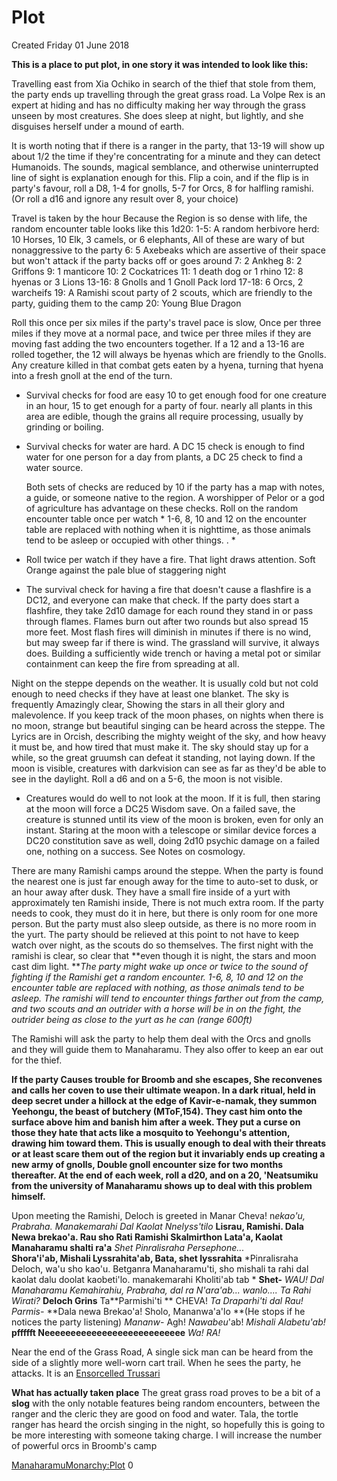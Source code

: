 # Plot
Created Friday 01 June 2018

**This is a place to put plot, in one story it was intended to look like this:**

Travelling east from Xia Ochiko in search of the thief that stole from them, the party ends up travelling through the great grass road. La Volpe Rex is an expert at hiding and has no difficulty making her way through the grass unseen by most creatures. She does sleep at night, but lightly, and she disguises herself under a mound of earth.

It is worth noting that if there is a ranger in the party, that 13-19 will show up about 1/2 the time if they're concentrating for a minute and they can detect Humanoids. The sounds, magical semblance, and otherwise uninterrupted line of sight is explanation enough for this. Flip a coin, and if the flip is in party's favour, roll a D8, 1-4 for gnolls, 5-7 for Orcs, 8 for halfling ramishi. (Or roll a d16 and ignore any result over 8, your choice)

Travel is taken by the hour
Because the Region is so dense with life, the random encounter table looks like this
1d20:
1-5: A random herbivore herd:  10 Horses, 10 Elk, 3 camels, or 6 elephants,  All of these are wary of but nonaggressive to the party
6:  5 Axebeaks which are assertive of their space but won't attack if the party backs off or goes around
7: 2 Ankheg
8: 2 Griffons
9: 1 manticore
10: 2 Cockatrices
11: 1 death dog or 1 rhino
12: 8 hyenas or 3 Lions
13-16: 8 Gnolls and 1 Gnoll Pack lord
17-18: 6 Orcs, 2 warcheifs 
19: A Ramishi scout party of 2 scouts, which are friendly to the party, guiding them to the camp
20: Young Blue Dragon

Roll this  once per six miles if the party's travel pace is slow, Once per three miles if they move at a normal pace, and twice per three miles if they are moving fast adding the two encounters together. If a 12 and a 13-16 are rolled together, the 12 will always be hyenas which are friendly to the Gnolls. Any creature killed in that combat gets eaten by a hyena, turning that hyena into a fresh gnoll at the end of the turn.

* Survival checks for food are easy 10 to get enough food for one creature in an hour, 15 to get enough for a party of four. nearly all plants in this area are edible, though the grains all require processing, usually by grinding or boiling. 
* Survival checks for water are hard. A DC 15 check is enough to find water for one person for a day from plants, a DC 25 check to find a water source. 

   Both sets of checks are reduced by 10 if the party has a map with notes, a guide, or someone native to the region. A worshipper of Pelor or a god of agriculture has advantage on these checks.
Roll on the random encounter table once per watch * 1-6, 8, 10 and 12 on the encounter table are replaced with nothing when it is nighttime, as those animals tend to be asleep or occupied with other things. . *

* Roll twice per watch if they have a fire. That light draws attention. Soft Orange against the pale blue of staggering night
* The survival check for having a fire that doesn't cause a flashfire is a DC12, and everyone can make that check. If the party does start a flashfire, they take 2d10 damage for each round they stand in or pass through flames. Flames burn out after two rounds but also spread 15 more feet. Most flash fires will diminish in minutes if there is no wind, but may sweep far if there is wind. The grassland will survive, it always does. Building a sufficiently wide trench or having a metal pot or similar containment can keep the fire from spreading at all.

Night on the steppe depends on the weather. It is usually cold but not cold enough to need checks if they have at least one blanket. The sky is frequently Amazingly clear, Showing the stars in all their glory and malevolence. If you keep track of the moon phases, on nights when there is no moon, strange but beautiful singing can be heard across the steppe. The Lyrics are in Orcish, describing the mighty weight of the sky, and how heavy it must be, and how tired that must make it. The sky should stay up for a while, so the great gruumsh can defeat it standing, not laying down. If the moon is visible, creatures with darkvision can see as far as they'd be able to see in the daylight. Roll a d6 and on a 5-6, the moon is not visible.

* Creatures would do well to not look at the moon. If it is full, then staring at the moon will force a DC25 Wisdom save. On a failed save, the creature is stunned until its view of the moon is broken, even for only an instant. Staring at the moon with a telescope or similar device forces a DC20 constitution save as well, doing 2d10 psychic damage on a failed one, nothing on a success. See Notes on cosmology. 


There are many Ramishi camps around the steppe. When the party is found the nearest one is just far enough away for the time to auto-set to dusk, or an hour away after dusk. They have a small fire inside of a yurt with approximately ten Ramishi inside, There is not much extra room. If the party needs to cook, they must do it in here, but there is only room for one more person. But the party must also sleep outside, as there is no more room in the yurt. The party should be relieved at this point to not have to keep watch over night, as the scouts do so themselves. The first night with the ramishi is clear, so clear that **even though it is night, the stars and moon cast dim light. ***The party might wake up once or twice to the sound of fighting if the Ramishi get a random encounter.  1-6, 8, 10 and 12 on the encounter table are replaced with nothing, as those animals tend to be asleep. The ramishi will tend to encounter things farther out from the camp, and two scouts and an outrider with a horse will be in on the fight, the outrider being as close to the yurt as he can (range 600ft)*

The Ramishi will ask the party to help them deal with the Orcs and gnolls and they will guide them to Manaharamu. They also offer to keep an ear out for the thief.

**If the party Causes trouble for Broomb and she escapes, She reconvenes and calls her coven to use their ultimate weapon. In a dark ritual, held in deep secret under a hillock at the edge of Kavir-e-namak, they summon Yeehongu, the beast of butchery (MToF,154). They cast him onto the surface above him and banish him after a week. They put a curse on those they hate that acts like a mosquito to Yeehongu's attention, drawing him toward them. This is usually enough to deal with their threats or at least scare them out of the region but it invariably ends up creating a new army of gnolls, Double gnoll encounter size for two months thereafter.  At the end of each week, roll a d20, and on a 20, 'Neatsumiku from the university of Manaharamu shows up to deal with this problem himself.**

Upon meeting the Ramishi, Deloch is greeted in Manar
 Cheva! n*ekao'u, Prabraha.  Manakemarahi Dal Kaolat Nnelyss'tilo*
**Lisrau, Ramishi. Dala Newa brekao'a. Rau sho Rati Ramishi Skalmirthon Lata'a, Kaolat Manaharamu  shalti ra'a**
 *Shet Pinralisraha Persephone...*  
**Shora'i'ab, Mishali Lyssrahita'ab, Bata, shet lyssrahita**
  *Pinralisraha Deloch, wa'u sho kao'u. Betganra Manaharamu'ti, sho mishali ta rahi dal kaolat dalu doolat kaobeti'lo. manakemarahi Kholiti'ab tab *
**Shet-**
 *WAU! Dal Manaharamu Kemahirahiu, Prabraha, dal ra N'ara'ab... wanlo.... Ta Rahi Wirati?*
__Deloch Grins__
Ta**Parmishi'ti **
 CHEVA! *Ta* *Draparhi'ti dal Rau! Parmis-*
**Dala newa Brekao'a! Sholo, Mananwa'a'lo **(He stops if he notices the party listening)
 *Mananw*- Agh! *Nawabeu*'ab! *Mishali Alabetu'ab!*
**pffffft Neeeeeeeeeeeeeeeeeeeeeeeeeee**
 *Wa! RA!*

Near the end of the Grass Road, A single sick man can be heard from the side of a slightly more well-worn cart trail. When he sees the party, he attacks. It is an [Ensorcelled Trussari](./NPCs/Wandering_Bosses.txt)


**What has actually taken place**
The great grass road proves to be a bit of a **slog** with the only notable features being random encounters, between the ranger and the cleric they are good on food and water. Tala, the tortle ranger has heard the orcish singing in the night, so hopefully this is going to be more interesting with someone taking charge.  I will increase the number of powerful orcs in Broomb's camp


[ManaharamuMonarchy:Plot](../ManaharamuMonarchy/Plot.markdown)
0


